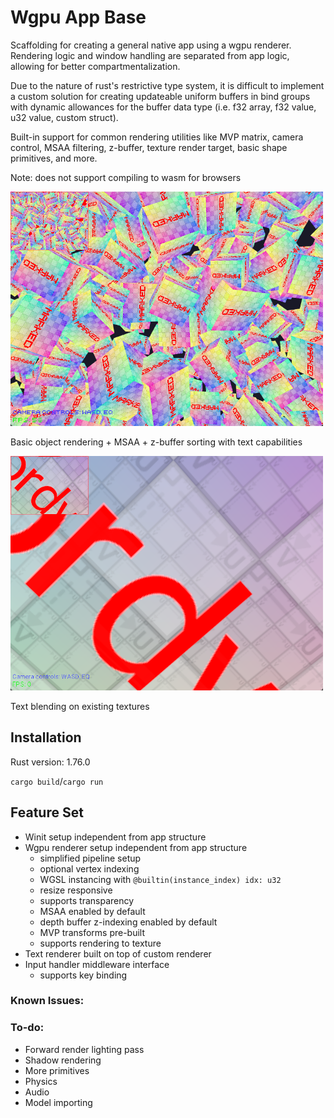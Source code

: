 # Wgpu App Base

Scaffolding for creating a general native app using a wgpu renderer.
Rendering logic and window handling are separated from app logic,
allowing for better compartmentalization.

Due to the nature of rust's restrictive type system, it is difficult to implement 
a custom solution for creating updateable uniform buffers in bind groups with dynamic 
allowances for the buffer data type (i.e. f32 array, f32 value, u32 value, custom struct). 

Built-in support for common rendering utilities like MVP matrix, camera control,
MSAA filtering, z-buffer, texture render target, basic shape primitives, and more. 

Note: does not support compiling to wasm for browsers

<img src="assets/screenshot.png" width="500px" />

Basic object rendering + MSAA + z-buffer sorting with text capabilities

<img src="assets/screenshot2.png" width="500px" />

Text blending on existing textures

## Installation

Rust version: 1.76.0

`cargo build`/`cargo run`

## Feature Set
- Winit setup independent from app structure
- Wgpu renderer setup independent from app structure
  - simplified pipeline setup
  - optional vertex indexing
  - WGSL instancing with `@builtin(instance_index) idx: u32`
  - resize responsive
  - supports transparency
  - MSAA enabled by default
  - depth buffer z-indexing enabled by default
  - MVP transforms pre-built
  - supports rendering to texture
- Text renderer built on top of custom renderer
- Input handler middleware interface
  - supports key binding

### Known Issues:

### To-do:
- Forward render lighting pass
- Shadow rendering
- More primitives
- Physics
- Audio
- Model importing
